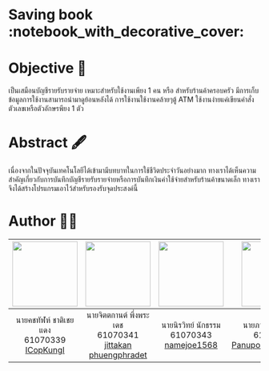 <h1>Saving book :notebook_with_decorative_cover:</h1>

# Objective :dart:
เป็นเสมือนบัญชีรายรับรายจ่าย เหมาะสำหรับใช้งานเพียง 1 คน หรือ สำหรับร้านค้าครอบครัว มีการเก็บข้อมูลการใช้งานสามารถนำมาดูย้อนหลังได้ การใช้งานใช้งานคล้ายๆตู้ ATM ใช้งานง่ายแค่เขียนคำสั่งตัวเลขเหรือตัวอักษรพียง 1 ตัว
# Abstract 🖋

เนื่องจากในปัจจุบันเทคโนโลยีได้เข้ามามีบทบาทในการใช้ชีวิตประจำวันอย่างมาก ทางเราได้เห็นความสำคัญเกี่ยวกับการบันทึกบัญชีรายรับรายจ่ายหรือการบันทึกเงินค่าใช้จ่ายสำหรับร้านค้าขนาดเล็ก ทางเราจึงได้สร้างโปรแกรมเอาไว้สำหรับรองรับจุดประสงค์นี้ 

# Author 👨‍💻

|<img src="https://avatars1.githubusercontent.com/u/44992872?s=460&v=4" width="130px" height="130px">|<img src="https://avatars0.githubusercontent.com/u/42914988?s=460&v=4" width="130px" height="130px">|<img src="https://avatars3.githubusercontent.com/u/42908510?s=400&v=4" width="130px" height="130px">|<img src="https://avatars2.githubusercontent.com/u/42969697?s=400&u=a5502e6ff846c36e656cfa4a1e2f261e5cd2efcb&v=4" width="130px" height="130px">|
|:---:|:---:|:---:|:---:|
|นายคชทัฬห์ ชาติเชยแดง<br>61070339<br>[ICopKungI](https://github.com/ICopKungI)|นายจิตตกานต์ พึ่งพระเดช<br>61070341<br>[jittakan phuengphradet](https://github.com/bombay341)|นายนิรวิทย์ นักธรรม<br>61070343<br>[namejoe1568](https://github.com/namejoe1568)|นายภาณุพงศ์ สูงวิริยะ<br>61070345<br>[PanupongSoongwiriya](https://github.com/PanupongSoongwiriya)|
